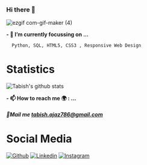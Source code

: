 ### Hi there 👋
![ezgif com-gif-maker (4)](https://user-images.githubusercontent.com/53833750/94395786-0cf7b700-017e-11eb-8c1d-966b25469613.gif)







**- 🔭 I’m currently focussing on ...**

      Python, SQL, HTML5, CSS3 , Responsive Web Design
     
# Statistics #

![Tabish's github stats](https://github-readme-stats.vercel.app/api?username=TabishAjaz&show_icons=true&theme=tokyonight)


**- 📫 How to reach me 🌍 : ...**
##### 💌Mail me [tabish.ajaz786@gmail.com]()
# Social Media #
[![Github](https://img.shields.io/badge/-Github-000?style=flat&logo=Github&logoColor=white)](https://github.com/TabishAjaz)
[![Linkedin](https://img.shields.io/badge/-LinkedIn-blue?style=flat&logo=Linkedin&logoColor=white)](https://www.linkedin.com/in/https://www.linkedin.com/in/tabish-ajaz-766b12190/)
[![Instagram](https://img.shields.io/badge/-Instagram-c13584?style=flat&labelColor=c13584&logo=instagram&logoColor=white)](https://www.instagram.com/https://www.instagram.com/tabish_ajaz_official//)

